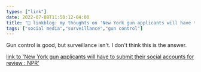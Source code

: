 ```yaml
---
types: ["link"]
date: 2022-07-08T11:50:12-04:00
title: "🔗 linkblog: my thoughts on 'New York gun applicants will have to submit their social accounts for review : NPR'"
tags: ["social media","surveillance","gun control"]
---
```

Gun control is good, but surveillance isn't. I don't think this is the answer.
 

[link to 'New York gun applicants will have to submit their social accounts for review : NPR'](https://www.npr.org/2022/07/08/1110477445/gun-applicants-social-media-accounts-new-york)
